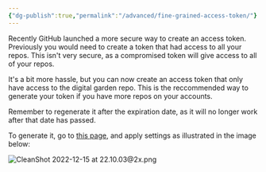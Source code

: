 ```yaml
---
{"dg-publish":true,"permalink":"/advanced/fine-grained-access-token/"}
---
```


Recently GitHub launched a more secure way to create an access token. Previously you would need to create a token that had access to all your repos. This isn't very secure, as a compromised token will give access to all of your repos. 

It's a bit more hassle, but you can now create an access token that only have access to the digital garden repo. This is the reccommended way to generate your token if you have more repos on your accounts. 

Remember to regenerate it after the expiration date, as it will no longer work after that date has passed.

To generate it, go to [this page](https://github.com/settings/personal-access-tokens/new), and apply settings as illustrated in the image below:


![CleanShot 2022-12-15 at 22.10.03@2x.png](/img/user/img/CleanShot%202022-12-15%20at%2022.10.03@2x.png)